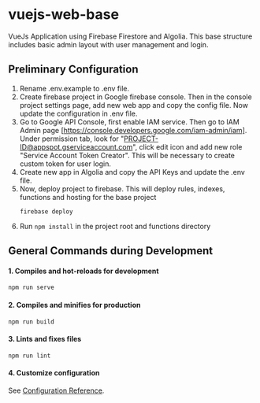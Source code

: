 # vuejs-web-base
VueJs Application using Firebase Firestore and Algolia. This base structure includes basic admin layout with user management and login.

## Preliminary Configuration
1. Rename .env.example to .env file.
1. Create firebase project in Google firebase console. Then in the console project settings page, add new web app and copy the config file. Now update the configuration in .env file.
1. Go to Google API Console, first enable IAM service. Then go to IAM Admin page [https://console.developers.google.com/iam-admin/iam]. Under permission tab, look for "PROJECT-ID@appspot.gserviceaccount.com", click edit icon and add new role "Service Account Token Creator". This will be necessary to create custom token for user login.
1. Create new app in Algolia and copy the API Keys and update the .env file.
1. Now, deploy project to firebase. This will deploy rules, indexes, functions and hosting for the base project
    ```
    firebase deploy
    ```
1. Run `npm install` in the project root and functions directory

## General Commands during Development

#### 1. Compiles and hot-reloads for development
```
npm run serve
```

#### 2. Compiles and minifies for production
```
npm run build
```

#### 3. Lints and fixes files
```
npm run lint
```

#### 4. Customize configuration
See [Configuration Reference](https://cli.vuejs.org/config/).

